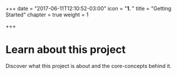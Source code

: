 +++
date = "2017-06-11T12:10:52-03:00"
icon = "<b>1. </b>"
title = "Getting Started"
chapter = true
weight = 1

+++

# Learn about this project

Discover what this project is about and the core-concepts behind it.
